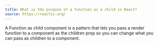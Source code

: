 ```yaml
---
title: What is the purpose of a function as a child in React?
source: https://reactjs.org/
---
```


A Function as child component is a pattern that lets you pass a render function to a component as the children prop so you can change what you can pass as children to a component.
